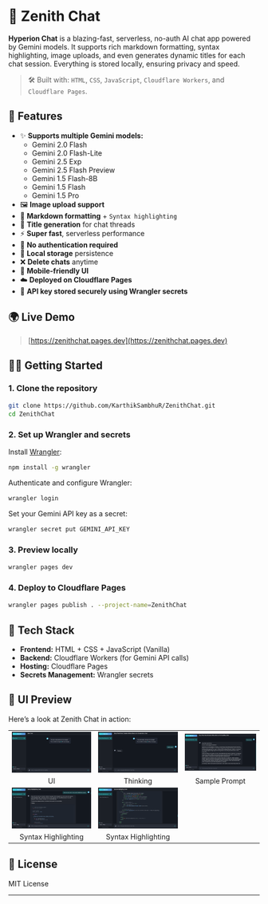 # 🌌 Zenith Chat

**Hyperion Chat** is a blazing-fast, serverless, no-auth AI chat app powered by Gemini models. It supports rich markdown formatting, syntax highlighting, image uploads, and even generates dynamic titles for each chat session. Everything is stored locally, ensuring privacy and speed.

> 🛠 Built with: `HTML`, `CSS`, `JavaScript`, `Cloudflare Workers`, and `Cloudflare Pages`.

## 🚀 Features

- ✨ **Supports multiple Gemini models:**
  - Gemini 2.0 Flash
  - Gemini 2.0 Flash-Lite
  - Gemini 2.5 Exp
  - Gemini 2.5 Flash Preview
  - Gemini 1.5 Flash-8B
  - Gemini 1.5 Flash
  - Gemini 1.5 Pro
- 🖼️ **Image upload support**
- 📝 **Markdown formatting** + `Syntax highlighting`
- 🧠 **Title generation** for chat threads
- ⚡ **Super fast**, serverless performance
- 🔐 **No authentication required**
- 🧠 **Local storage** persistence
- ❌ **Delete chats** anytime
- 📱 **Mobile-friendly UI**
- ☁️ **Deployed on Cloudflare Pages**
- 🔐 **API key stored securely using Wrangler secrets**

## 🌍 Live Demo

> [https://zenithchat.pages.dev](https://zenithchat.pages.dev)

## 🧑‍💻 Getting Started

### 1. Clone the repository

```bash
git clone https://github.com/KarthikSambhuR/ZenithChat.git
cd ZenithChat
```

### 2. Set up Wrangler and secrets

Install [Wrangler](https://developers.cloudflare.com/workers/wrangler/):

```bash
npm install -g wrangler
```

Authenticate and configure Wrangler:

```bash
wrangler login
```

Set your Gemini API key as a secret:

```bash
wrangler secret put GEMINI_API_KEY
```

### 3. Preview locally

```bash
wrangler pages dev
```

### 4. Deploy to Cloudflare Pages

```bash
wrangler pages publish . --project-name=ZenithChat
```

## 🧪 Tech Stack

- **Frontend:** HTML + CSS + JavaScript (Vanilla)
- **Backend:** Cloudflare Workers (for Gemini API calls)
- **Hosting:** Cloudflare Pages
- **Secrets Management:** Wrangler secrets

## 📸 UI Preview

Here’s a look at Zenith Chat in action:

<div align="center">
  <table>
    <tr>
      <td><img src="images/UI.png" width="250"/></td>
      <td><img src="images/Thinking.png" width="250"/></td>
      <td><img src="images/Sample.png" width="250"/></td>
    </tr>
    <tr>
      <td align="center">UI</td>
      <td align="center">Thinking</td>
      <td align="center">Sample Prompt</td>
    </tr>  
    <tr>
      <td><img src="images/Syntax Highlighting 1.png" width="250"/></td>
      <td><img src="images/Syntax Highlighting 2.png" width="250"/></td>
    </tr>
    <tr>
      <td align="center">Syntax Highlighting</td>
      <td align="center">Syntax Highlighting</td>
    </tr>
  </table>
</div>

## 📄 License

MIT License

---
